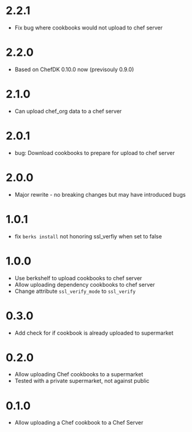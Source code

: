 2.2.1
=====
* Fix bug where cookbooks would not upload to chef server

2.2.0
=====
* Based on ChefDK 0.10.0 now (previsouly 0.9.0)

2.1.0
=====
* Can upload chef_org data to a chef server

2.0.1
=====
* bug: Download cookbooks to prepare for upload to chef server

2.0.0
=====
* Major rewrite - no breaking changes but may have introduced bugs

1.0.1
=====
* fix `berks install` not honoring ssl_verfiy when set to false

1.0.0
=====
* Use berkshelf to upload cookbooks to chef server
* Allow uploading dependency cookbooks to chef server
* Change attribute `ssl_verify_mode` to `ssl_verify`

0.3.0
=====
* Add check for if cookbook is already uploaded to supermarket

0.2.0
=====
* Allow uploading Chef cookbooks to a supermarket
 * Tested with a private supermarket, not against public

0.1.0
=====
* Allow uploading a Chef cookbook to a Chef Server

